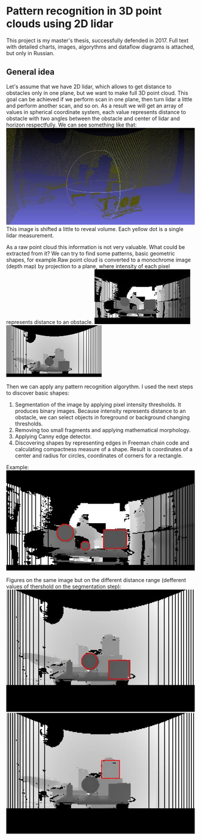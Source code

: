 # Pattern recognition in 3D point clouds using 2D lidar

This project is my master's thesis, successfully defended in 2017. Full text with detailed charts, images, algorythms and dataflow diagrams is attached, but only in Russian.

## General idea
Let's assume that we have 2D lidar, which allows to get distance to obstacles only in one plane, but we want to make full 3D point cloud. This goal can be achieved if we perform scan in one plane, then turn lidar a little and perform another scan, and so on. As a result we will get an array of values in spherical coordinate system, each value represents distance to obstacle with two angles between the obstacle and center of lidar and horizon respectfully. We can see something like that:
![Point cloud](https://github.com/VahanChaMaka/lidar-shapes/blob/master/samples/point_cloud.jpg)
This image is shifted a little to reveal volume. Each yellow dot is a single lidar measurement.

As a raw point cloud this information is not very valuable. What could be extracted from it? We can try to find some patterns, basic geometric shapes, for example.Raw point cloud is converted to a monochrome image (depth map) by projection to a plane, where intensity of each pixel represents distance to an obstacle. 
![Depth map](https://github.com/VahanChaMaka/lidar-shapes/blob/master/samples/depth_map.jpg)
![Another depth map](https://github.com/VahanChaMaka/lidar-shapes/blob/master/samples/depth_map2.jpg)

Then we can apply any pattern recognition algorythm. I used the next steps to discover basic shapes:
1. Segmentation of the image by applying pixel intensity thresholds. It produces binary images. Because intensity represents distance to an obstacle, we can select objects in foreground or background changing thresholds.
2. Removing too small fragments and applying mathematical morphology.
3. Applying Canny edge detector.
4. Discovering shapes by representing edges in Freeman chain code and calculating compactness measure of a shape.
Result is coordinates of a center and radius for circles, coordinates of corners for a rectangle. 

Example:
![Result](https://github.com/VahanChaMaka/lidar-shapes/blob/master/samples/figures.jpg)

Figures on the same image but on the different distance range (defferent values of thershold on the segmentation step):
![Foreground objects](https://github.com/VahanChaMaka/lidar-shapes/blob/master/samples/figures2_near.jpg)
![Background object](https://github.com/VahanChaMaka/lidar-shapes/blob/master/samples/figures2_far.jpg)
